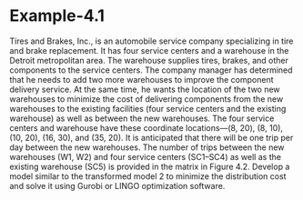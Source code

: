 # Example-4.1

Tires and Brakes, Inc., is an automobile service company specializing in tire and brake replacement. It has four service centers and a warehouse in the Detroit metropolitan area. The warehouse supplies tires, brakes, and other components to the service centers. The company manager has determined that he needs to add two more warehouses to improve the component delivery service. At the same time, he wants the location of the two new warehouses to minimize the cost of delivering components from the new warehouses to the existing facilities (four service centers and the existing warehouse) as well as between the new warehouses. The four service centers and warehouse have these coordinate locations—(8, 20), (8, 10), (10, 20), (16, 30), and (35, 20). It is anticipated that there will be one trip per day between the new warehouses. The number of trips between the new warehouses (W1, W2) and four service centers (SC1–SC4) as well as the existing warehouse (SC5) is provided in the matrix in Figure 4.2. Develop a model similar to the transformed model 2 to minimize the distribution cost and solve it using Gurobi or LINGO optimization software.
